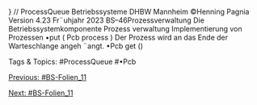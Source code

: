 } // ProcessQueue
Betriebssysteme DHBW Mannheim ©Henning Pagnia Version 4.23 Fr¨uhjahr 2023 BS–46Prozessverwaltung Die Betriebssystemkomponente Prozess verwaltung Implementierung von Prozessen
•put ( Pcb process )
Der Prozess wird an das Ende der Warteschlange angeh ¨angt.
•Pcb get ()

   Tags & Topics:
   #ProcessQueue
   #•Pcb

[Previous: #BS-Folien_11](BS-Folien_11.md)

[Next: #BS-Folien_11](BS-Folien_11.md)